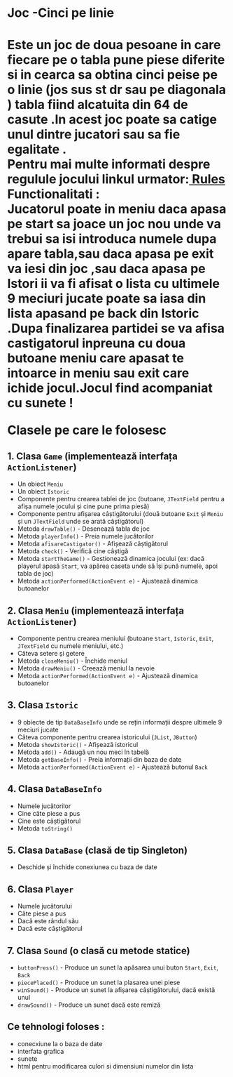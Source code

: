 <h1>Joc -Cinci pe linie<h1>
Este un joc de doua pesoane in care fiecare pe o tabla pune piese diferite si in cearca sa obtina cinci peise pe o linie  (jos sus st dr sau pe diagonala )
tabla fiind alcatuita din 64 de casute .In acest joc poate sa catige unul dintre jucatori sau sa fie egalitate .
<br>
Pentru mai multe informati despre regulule jocului linkul urmator:<a href="https://brainking.com/ro/GameRules?tp=5"> Rules </a>
<br>
Functionalitati :
<br>
Jucatorul poate  in meniu daca apasa pe start sa joace un joc nou unde va trebui sa isi introduca numele dupa apare tabla,sau daca
apasa pe exit va iesi din joc ,sau daca apasa pe Istori ii va fi afisat o lista cu ultimele 9 meciuri jucate poate sa iasa din lista 
apasand pe back din Istoric .Dupa finalizarea partidei se va afisa castigatorul inpreuna cu doua butoane meniu care apasat te intoarce 
in meniu sau exit care ichide jocul.Jocul find acompaniat cu sunete !
<br>

Clasele pe care le folosesc
<br> 

<h2>1. Clasa <code>Game</code> (implementează interfața <code>ActionListener</code>)</h2>
<ul>
    <li>Un obiect <code>Meniu</code></li>
    <li>Un obiect <code>Istoric</code></li>
    <li>Componente pentru crearea tablei de joc (butoane, <code>JTextField</code> pentru a afișa numele jocului și cine pune prima piesă)</li>
    <li>Componente pentru afișarea câștigătorului (două butoane <code>Exit</code> și <code>Meniu</code> și un <code>JTextField</code> unde se arată câștigătorul)</li>
    <li>Metoda <code>drawTable()</code> - Desenează tabla de joc</li>
    <li>Metoda <code>playerInfo()</code> - Preia numele jucătorilor</li>
    <li>Metoda <code>afisareCastigator()</code> - Afișează câștigătorul</li>
    <li>Metoda <code>check()</code> - Verifică cine câștigă</li>
    <li>Metoda <code>startTheGame()</code> - Gestionează dinamica jocului (ex: dacă playerul apasă <code>Start</code>, va apărea caseta unde să își pună numele, apoi tabla de joc)</li>
    <li>Metoda <code>actionPerformed(ActionEvent e)</code> - Ajustează dinamica butoanelor</li>
</ul>

<h2>2. Clasa <code>Meniu</code> (implementează interfața <code>ActionListener</code>)</h2>
<ul>
    <li>Componente pentru crearea meniului (butoane <code>Start</code>, <code>Istoric</code>, <code>Exit</code>, <code>JTextField</code> cu numele meniului, etc.)</li>
    <li>Câteva setere și getere</li>
    <li>Metoda <code>closeMeniu()</code> - Închide meniul</li>
    <li>Metoda <code>drawMeniu()</code> - Creează meniul la nevoie</li>
    <li>Metoda <code>actionPerformed(ActionEvent e)</code> - Ajustează dinamica butoanelor</li>
</ul>

<h2>3. Clasa <code>Istoric</code></h2>
<ul>
    <li>9 obiecte de tip <code>DataBaseInfo</code> unde se rețin informații despre ultimele 9 meciuri jucate</li>
    <li>Câteva componente pentru crearea istoricului (<code>JList</code>, <code>JButton</code>)</li>
    <li>Metoda <code>showIstoric()</code> - Afișează istoricul</li>
    <li>Metoda <code>add()</code> - Adaugă un nou meci în tabelă</li>
    <li>Metoda <code>getBaseInfo()</code> - Preia informații din baza de date</li>
    <li>Metoda <code>actionPerformed(ActionEvent e)</code> - Ajustează butonul <code>Back</code></li>
</ul>

<h2>4. Clasa <code>DataBaseInfo</code></h2>
<ul>
    <li>Numele jucătorilor</li>
    <li>Cine câte piese a pus</li>
    <li>Cine este câștigătorul</li>
    <li>Metoda <code>toString()</code></li>
</ul>

<h2>5. Clasa <code>DataBase</code> (clasă de tip Singleton)</h2>
<ul>
    <li>Deschide și închide conexiunea cu baza de date</li>
</ul>

<h2>6. Clasa <code>Player</code></h2>
<ul>
    <li>Numele jucătorului</li>
    <li>Câte piese a pus</li>
    <li>Dacă este rândul său</li>
    <li>Dacă este câștigătorul</li>
</ul>

<h2>7. Clasa <code>Sound</code> (o clasă cu metode statice)</h2>
<ul>
    <li><code>buttonPress()</code> - Produce un sunet la apăsarea unui buton <code>Start</code>, <code>Exit</code>, <code>Back</code></li>
    <li><code>piecePlaced()</code> - Produce un sunet la plasarea unei piese</li>
    <li><code>winSound()</code> - Produce un sunet la afișarea câștigătorului, dacă există unul</li>
    <li><code>drawSound()</code> - Produce un sunet dacă este remiză</li>
</ul>

<h2>Ce tehnologi foloses : </h2>
<ul>
    <li>conecxiune la o baza de date</li> 
    <li>interfata grafica </li>
    <li>sunete</li>
    <li>html pentru modificarea culori si dimensiuni numelor din lista</li>
</ul>
